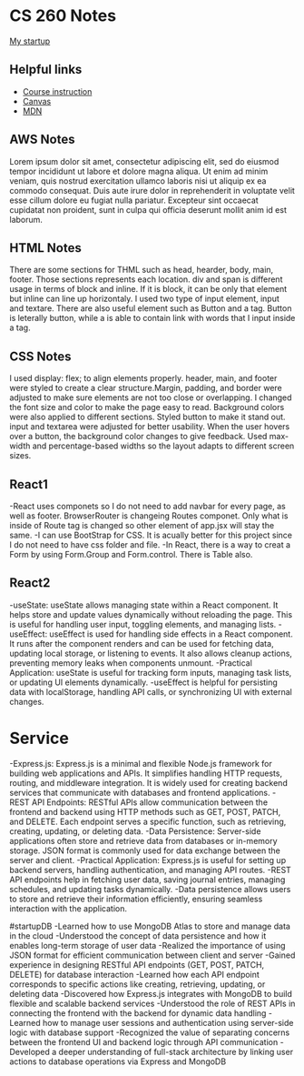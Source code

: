 # CS 260 Notes

[My startup](https://simon.cs260.click)

## Helpful links

- [Course instruction](https://github.com/webprogramming260)
- [Canvas](https://byu.instructure.com)
- [MDN](https://developer.mozilla.org)

## AWS Notes

Lorem ipsum dolor sit amet, consectetur adipiscing elit, sed do eiusmod tempor incididunt ut labore et dolore magna aliqua. Ut enim ad minim veniam, quis nostrud exercitation ullamco laboris nisi ut aliquip ex ea commodo consequat. Duis aute irure dolor in reprehenderit in voluptate velit esse cillum dolore eu fugiat nulla pariatur. Excepteur sint occaecat cupidatat non proident, sunt in culpa qui officia deserunt mollit anim id est laborum.

## HTML Notes

There are some sections for THML such as head, hearder, body, main, footer. Those sections represents each location. 
div and span is different usage in terms of block and inline. If it is block, it can be only that element but inline can line up horizontaly. 
I used two type of input element, input and textare. 
There are also useful element such as Button and a tag. Button is leterally button, while a is able to contain link with words that I input inside a tag.


## CSS Notes
I used display: flex; to align elements properly. header, main, and footer were styled to create a clear structure.Margin, padding, and border were adjusted to make sure elements are not too close or overlapping.
I changed the font size and color to make the page easy to read. Background colors were also applied to different sections.
Styled button to make it stand out. input and textarea were adjusted for better usability.
When the user hovers over a button, the background color changes to give feedback.
Used max-width and percentage-based widths so the layout adapts to different screen sizes.

## React1
-React uses componets so I do not need to add navbar for every page, as well as footer. BrowserRouter is changeing Routes componet. Only what is inside of Route tag is changed so other element of app.jsx will stay the same. 
-I can use BootStrap for CSS. It is acually better for this project since I do not need to have css folder and file. 
-In React, there is a way to creat a Form by using Form.Group and Form.control. There is Table also.

## React2
-useState: useState allows managing state within a React component. It helps store and update values dynamically without reloading the page. This is useful for handling user input, toggling elements, and managing lists.
-useEffect: useEffect is used for handling side effects in a React component. It runs after the component renders and can be used for fetching data, updating local storage, or listening to events. It also allows cleanup actions, preventing memory leaks when components unmount.
-Practical Application: useState is useful for tracking form inputs, managing task lists, or updating UI elements dynamically.
-useEffect is helpful for persisting data with localStorage, handling API calls, or synchronizing UI with external changes.

# Service
-Express.js: Express.js is a minimal and flexible Node.js framework for building web applications and APIs. It simplifies handling HTTP requests, routing, and middleware integration. It is widely used for creating backend services that communicate with databases and frontend applications.
-REST API Endpoints: RESTful APIs allow communication between the frontend and backend using HTTP methods such as GET, POST, PATCH, and DELETE. Each endpoint serves a specific function, such as retrieving, creating, updating, or deleting data.
-Data Persistence: Server-side applications often store and retrieve data from databases or in-memory storage. JSON format is commonly used for data exchange between the server and client.
-Practical Application: Express.js is useful for setting up backend servers, handling authentication, and managing API routes.
-REST API endpoints help in fetching user data, saving journal entries, managing schedules, and updating tasks dynamically.
-Data persistence allows users to store and retrieve their information efficiently, ensuring seamless interaction with the application.

#startupDB
-Learned how to use MongoDB Atlas to store and manage data in the cloud
-Understood the concept of data persistence and how it enables long-term storage of user data
-Realized the importance of using JSON format for efficient communication between client and server
-Gained experience in designing RESTful API endpoints (GET, POST, PATCH, DELETE) for database interaction
-Learned how each API endpoint corresponds to specific actions like creating, retrieving, updating, or deleting data
-Discovered how Express.js integrates with MongoDB to build flexible and scalable backend services
-Understood the role of REST APIs in connecting the frontend with the backend for dynamic data handling
-Learned how to manage user sessions and authentication using server-side logic with database support
-Recognized the value of separating concerns between the frontend UI and backend logic through API communication
-Developed a deeper understanding of full-stack architecture by linking user actions to database operations via Express and MongoDB